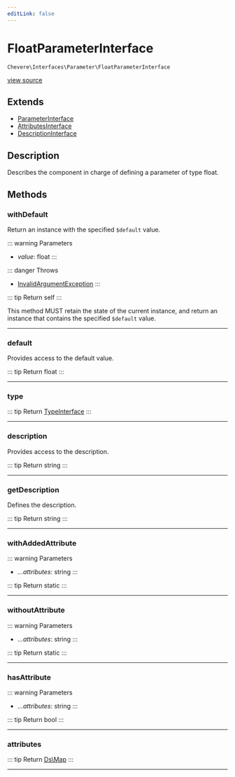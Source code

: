 ```yaml
---
editLink: false
---
```


# FloatParameterInterface

`Chevere\Interfaces\Parameter\FloatParameterInterface`

[view source](https://github.com/chevere/chevere/blob/main/src/Chevere/Interfaces/Parameter/FloatParameterInterface.php)

## Extends

- [ParameterInterface](./ParameterInterface.md)
- [AttributesInterface](../Common/AttributesInterface.md)
- [DescriptionInterface](../Common/DescriptionInterface.md)

## Description

Describes the component in charge of defining a parameter of type float.

## Methods

### withDefault

Return an instance with the specified `$default` value.

::: warning Parameters
- *value*: float
:::

::: danger Throws
- [InvalidArgumentException](../../Exceptions/Core/InvalidArgumentException.md) 
:::

::: tip Return
self
:::

This method MUST retain the state of the current instance, and return
an instance that contains the specified `$default` value.

---

### default

Provides access to the default value.

::: tip Return
float
:::

---

### type

::: tip Return
[TypeInterface](../Type/TypeInterface.md)
:::

---

### description

Provides access to the description.

::: tip Return
string
:::

---

### getDescription

Defines the description.

::: tip Return
string
:::

---

### withAddedAttribute

::: warning Parameters
- *...attributes*: string
:::

::: tip Return
static
:::

---

### withoutAttribute

::: warning Parameters
- *...attributes*: string
:::

::: tip Return
static
:::

---

### hasAttribute

::: warning Parameters
- *...attributes*: string
:::

::: tip Return
bool
:::

---

### attributes

::: tip Return
[Ds\Map](https://www.php.net/manual/class.ds\map)
:::

---
